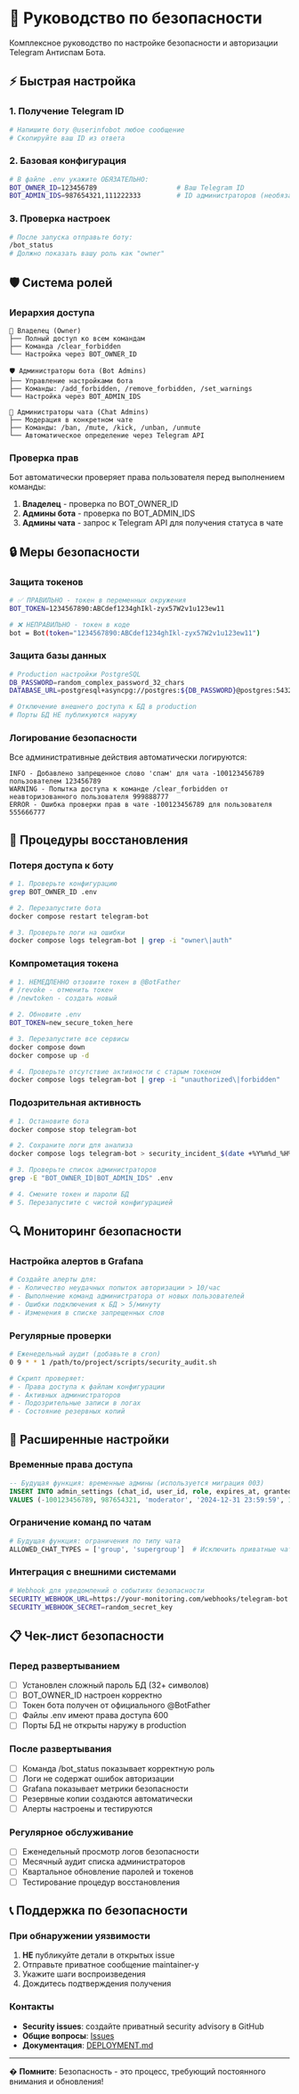 # 🔐 Руководство по безопасности

Комплексное руководство по настройке безопасности и авторизации Telegram Антиспам Бота.

## ⚡ Быстрая настройка

### 1. Получение Telegram ID
```bash
# Напишите боту @userinfobot любое сообщение
# Скопируйте ваш ID из ответа
```

### 2. Базовая конфигурация
```bash
# В файле .env укажите ОБЯЗАТЕЛЬНО:
BOT_OWNER_ID=123456789                    # Ваш Telegram ID
BOT_ADMIN_IDS=987654321,111222333         # ID администраторов (необязательно)
```

### 3. Проверка настроек
```bash
# После запуска отправьте боту:
/bot_status
# Должно показать вашу роль как "owner"
```

## 🛡️ Система ролей

### Иерархия доступа
```
👑 Владелец (Owner)
├── Полный доступ ко всем командам
├── Команда /clear_forbidden
└── Настройка через BOT_OWNER_ID

🛡️ Администраторы бота (Bot Admins)  
├── Управление настройками бота
├── Команды: /add_forbidden, /remove_forbidden, /set_warnings
└── Настройка через BOT_ADMIN_IDS

👮 Администраторы чата (Chat Admins)
├── Модерация в конкретном чате
├── Команды: /ban, /mute, /kick, /unban, /unmute
└── Автоматическое определение через Telegram API
```

### Проверка прав
Бот автоматически проверяет права пользователя перед выполнением команды:
1. **Владелец** - проверка по BOT_OWNER_ID
2. **Админы бота** - проверка по BOT_ADMIN_IDS
3. **Админы чата** - запрос к Telegram API для получения статуса в чате

## 🔒 Меры безопасности

### Защита токенов
```bash
# ✅ ПРАВИЛЬНО - токен в переменных окружения
BOT_TOKEN=1234567890:ABCdef1234ghIkl-zyx57W2v1u123ew11

# ❌ НЕПРАВИЛЬНО - токен в коде
bot = Bot(token="1234567890:ABCdef1234ghIkl-zyx57W2v1u123ew11")
```

### Защита базы данных
```bash
# Production настройки PostgreSQL
DB_PASSWORD=random_complex_password_32_chars
DATABASE_URL=postgresql+asyncpg://postgres:${DB_PASSWORD}@postgres:5432/telegram_bot

# Отключение внешнего доступа к БД в production
# Порты БД НЕ публикуются наружу
```

### Логирование безопасности
Все административные действия автоматически логируются:
```
INFO - Добавлено запрещенное слово 'спам' для чата -100123456789 пользователем 123456789
WARNING - Попытка доступа к команде /clear_forbidden от неавторизованного пользователя 999888777
ERROR - Ошибка проверки прав в чате -100123456789 для пользователя 555666777
```

## 🚨 Процедуры восстановления

### Потеря доступа к боту
```bash
# 1. Проверьте конфигурацию
grep BOT_OWNER_ID .env

# 2. Перезапустите бота
docker compose restart telegram-bot

# 3. Проверьте логи на ошибки
docker compose logs telegram-bot | grep -i "owner\|auth"
```

### Компрометация токена
```bash
# 1. НЕМЕДЛЕННО отзовите токен в @BotFather
# /revoke - отменить токен
# /newtoken - создать новый

# 2. Обновите .env
BOT_TOKEN=new_secure_token_here

# 3. Перезапустите все сервисы
docker compose down
docker compose up -d

# 4. Проверьте отсутствие активности с старым токеном
docker compose logs telegram-bot | grep -i "unauthorized\|forbidden"
```

### Подозрительная активность
```bash
# 1. Остановите бота
docker compose stop telegram-bot

# 2. Сохраните логи для анализа
docker compose logs telegram-bot > security_incident_$(date +%Y%m%d_%H%M%S).log

# 3. Проверьте список администраторов
grep -E "BOT_OWNER_ID|BOT_ADMIN_IDS" .env

# 4. Смените токен и пароли БД
# 5. Перезапустите с чистой конфигурацией
```

## 🔍 Мониторинг безопасности

### Настройка алертов в Grafana
```bash
# Создайте алерты для:
# - Количество неудачных попыток авторизации > 10/час
# - Выполнение команд администратора от новых пользователей
# - Ошибки подключения к БД > 5/минуту
# - Изменения в списке запрещенных слов
```

### Регулярные проверки
```bash
# Еженедельный аудит (добавьте в cron)
0 9 * * 1 /path/to/project/scripts/security_audit.sh

# Скрипт проверяет:
# - Права доступа к файлам конфигурации
# - Активных администраторов
# - Подозрительные записи в логах
# - Состояние резервных копий
```

## 🔧 Расширенные настройки

### Временные права доступа
```sql
-- Будущая функция: временные админы (используется миграция 003)
INSERT INTO admin_settings (chat_id, user_id, role, expires_at, granted_by)
VALUES (-100123456789, 987654321, 'moderator', '2024-12-31 23:59:59', 123456789);
```

### Ограничение команд по чатам
```python
# Будущая функция: ограничения по типу чата
ALLOWED_CHAT_TYPES = ['group', 'supergroup']  # Исключить приватные чаты
```

### Интеграция с внешними системами
```bash
# Webhook для уведомлений о событиях безопасности
SECURITY_WEBHOOK_URL=https://your-monitoring.com/webhooks/telegram-bot
SECURITY_WEBHOOK_SECRET=random_secret_key
```

## 📋 Чек-лист безопасности

### Перед развертыванием
- [ ] Установлен сложный пароль БД (32+ символов)
- [ ] BOT_OWNER_ID настроен корректно
- [ ] Токен бота получен от официального @BotFather
- [ ] Файлы .env имеют права доступа 600
- [ ] Порты БД не открыты наружу в production

### После развертывания  
- [ ] Команда /bot_status показывает корректную роль
- [ ] Логи не содержат ошибок авторизации
- [ ] Grafana показывает метрики безопасности
- [ ] Резервные копии создаются автоматически
- [ ] Алерты настроены и тестируются

### Регулярное обслуживание
- [ ] Еженедельный просмотр логов безопасности
- [ ] Месячный аудит списка администраторов
- [ ] Квартальное обновление паролей и токенов
- [ ] Тестирование процедур восстановления

## 📞 Поддержка по безопасности

### При обнаружении уязвимости
1. **НЕ** публикуйте детали в открытых issue
2. Отправьте приватное сообщение maintainer-у
3. Укажите шаги воспроизведения
4. Дождитесь подтверждения получения

### Контакты
- **Security issues**: создайте приватный security advisory в GitHub
- **Общие вопросы**: [Issues](https://github.com/mortido163/telegram_antispam_bot/issues)
- **Документация**: [DEPLOYMENT.md](DEPLOYMENT.md)

---

�️ **Помните**: Безопасность - это процесс, требующий постоянного внимания и обновления!
